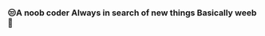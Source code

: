 ### 😒A noob coder Always in search of new things Basically weeb🚀

<!--
**Toshiro223/Toshiro223** is a ✨ _special_ ✨ repository because its `README.md` (this file) appears on your GitHub profile.

<a href="https://imgbb.com/"><img src="https://i.ibb.co/Jq8xgRn/49af8e6f0863c14452ba96a3c26e717b.gif" alt="49af8e6f0863c14452ba96a3c26e717b" border="0" /></a>

### Hey I'm Toshiro 
### Age 18
### Live in Kolkata
### Intrested in Web Developing And Ai developing ✌🏻💫

### A machine never Stop 🚀
[![GitHub Streak](https://github-readme-streak-stats.herokuapp.com?user=Toshiro223&theme=blueberry&hide_border=true&date_format=M%20j%5B%2C%20Y%5D)](https://git.io/streak-stats)

![GitHub Stats](https://github-readme-stats.vercel.app/api?username=Toshiro223&theme=prussian&show_icons=true)
